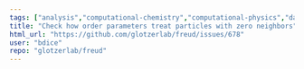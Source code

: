 ```yaml
---
tags: ["analysis","computational-chemistry","computational-physics","data-analysis","environment","hacktoberfest","molecular-dynamics","monte-carlo-simulation","order","particle-system","python","science","scientific-computing","spatial-analysis"]
title: "Check how order parameters treat particles with zero neighbors"
html_url: "https://github.com/glotzerlab/freud/issues/678"
user: "bdice"
repo: "glotzerlab/freud"
---
```


